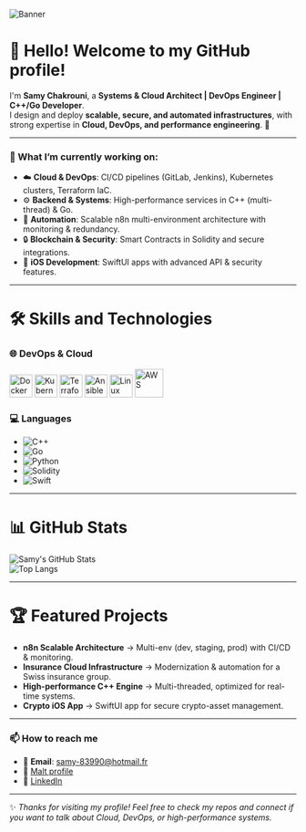 ![Banner](https://i.ibb.co/1ddm8Fv/samy-chakrouni.png)

# 👋 Hello! Welcome to my GitHub profile!  
I'm **Samy Chakrouni**, a **Systems & Cloud Architect | DevOps Engineer | C++/Go Developer**.  
I design and deploy **scalable, secure, and automated infrastructures**, with strong expertise in **Cloud, DevOps, and performance engineering**. 🚀  

---

### 🌱 What I’m currently working on:
- ☁️ **Cloud & DevOps**: CI/CD pipelines (GitLab, Jenkins), Kubernetes clusters, Terraform IaC.  
- ⚙️ **Backend & Systems**: High-performance services in C++ (multi-thread) & Go.  
- 🤖 **Automation**: Scalable n8n multi-environment architecture with monitoring & redundancy.  
- 🔒 **Blockchain & Security**: Smart Contracts in Solidity and secure integrations.  
- 📱 **iOS Development**: SwiftUI apps with advanced API & security features.  

---

# 🛠️ Skills and Technologies

### 🌐 DevOps & Cloud
<p>
  <img src="https://cdn.jsdelivr.net/gh/devicons/devicon/icons/docker/docker-original.svg" width="40" height="40" alt="Docker" />
  <img src="https://cdn.jsdelivr.net/gh/devicons/devicon/icons/kubernetes/kubernetes-plain.svg" width="40" height="40" alt="Kubernetes" />
  <img src="https://cdn.jsdelivr.net/gh/devicons/devicon/icons/terraform/terraform-original.svg" width="40" height="40" alt="Terraform" />
  <img src="https://cdn.jsdelivr.net/gh/devicons/devicon/icons/ansible/ansible-original.svg" width="40" height="40" alt="Ansible" />
  <img src="https://cdn.jsdelivr.net/gh/devicons/devicon/icons/linux/linux-original.svg" width="40" height="40" alt="Linux" />
  <img src="https://cdn.jsdelivr.net/gh/devicons/devicon/icons/amazonwebservices/amazonwebservices-original-wordmark.svg" width="50" height="50" alt="AWS" />
</p>

### 💻 Languages
- ![C++](https://img.shields.io/badge/-C++-00599C?logo=cplusplus&logoColor=white&style=flat)
- ![Go](https://img.shields.io/badge/-Go-00ADD8?logo=go&logoColor=white&style=flat)
- ![Python](https://img.shields.io/badge/-Python-3776AB?logo=python&logoColor=white&style=flat)
- ![Solidity](https://img.shields.io/badge/-Solidity-363636?logo=solidity&logoColor=white&style=flat)
- ![Swift](https://img.shields.io/badge/-Swift-FA7343?logo=swift&logoColor=white&style=flat)

---

# 📊 GitHub Stats
![Samy's GitHub Stats](https://github-readme-stats.vercel.app/api?username=Samy83990&show_icons=true&theme=radical)  
![Top Langs](https://github-readme-stats.vercel.app/api/top-langs/?username=Samy83990&layout=compact&theme=radical)

---

# 🏆 Featured Projects
- **n8n Scalable Architecture** → Multi-env (dev, staging, prod) with CI/CD & monitoring.  
- **Insurance Cloud Infrastructure** → Modernization & automation for a Swiss insurance group.  
- **High-performance C++ Engine** → Multi-threaded, optimized for real-time systems.  
- **Crypto iOS App** → SwiftUI app for secure crypto-asset management.  

---

### 📫 How to reach me
- 📧 **Email**: samy-83990@hotmail.fr  
- 💼 [Malt profile](https://www.malt.fr/profile/tonlien)  
- 🔗 [LinkedIn](https://www.linkedin.com/in/samy-chakrouni)  

---

✨ *Thanks for visiting my profile! Feel free to check my repos and connect if you want to talk about Cloud, DevOps, or high-performance systems.*  
